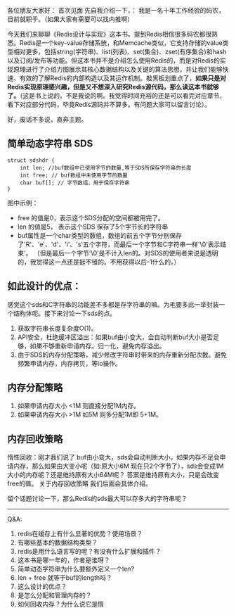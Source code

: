 各位朋友大家好：
    首次见面 先自我介绍一下，：
	我是一名十年工作经验的码农，目前就职于。（如果大家有需要可以找内推啊）
      
今天我们来聊聊《Redis设计与实现》这本书。提到Redis相信很多码农都很熟悉。Redis是一个key-value存储系统，和Memcache类似，它支持存储的value类型相对更多，包括string(字符串)、list(列表)、set(集合)、zset(有序集合)和hash 以及订阅/发布等功能。但这本书并不是介绍怎么使用Redis的，而是对Redis的实现原理进行了介绍力图展示其核心数据结构以及关键的算法思想，并让我们能够快速、有效的了解Redis的内部构造以及其运作机制。敲黑板划重点了，**如果只是对Redis实现原理感兴趣，但是又不想深入研究Redis源代码，那么读这本书就够了。**（这是书上说的，不是我说的啊。我觉得时间充裕的还是可以看完对应章节，看下对应部分代码，毕竟Redis源码并不算多。有问题大家可以留言讨论）。

好，废话不多说，直奔主题。
      

## 简单动态字符串 SDS 
```
struct sdshdr {
	int len; //buf数组中已使用字节的数量,等于SDS所保存字符串的长度
	int free; // buf数组中未使用字节的数量
	char buf[]; // 字节数组，用于保存字符串
}
```

图中示例：

 - free 的值是0，表示这个SDS分配的空间都被用完了。
 - len 的值是5， 表示这个SDS 保存了5个字节长的字符串
 - buf属性是一个char类型的数组，数组的前五个字节分别保存了'R'、'e'、'd'、'i'、's'五个字符，而最后一个字节和C字符串一样'\0'表示结束'。
（但是最后一个字节'\0'是不计入len的。对SDS的使用者来说是透明的，我觉得这一点还是挺不错的。不用获得以后-1什么的。）



## 如此设计的优点：
感觉这个sds和C字符串的功能差不多都是存字符串的嘛。为毛要多此一举封装一个结构体呢。接下来讨论一下sds的点。

 1. 获取字符串长度复杂度O(1)。
 2. API安全，杜绝缓冲区溢出：如果buf由小变大，会自动判断buf大小是否足够，如果不够重新申请内存。归一化，避免内存溢出。
 3. 由于SDS的内存分配策略，减少修改字符串时带来的内存重新分配次数。避免频繁申请内存，内存拷贝，等io操作。


## 内存分配策略
 1. 如果申请内存大小 <1M 则直接分配1M内存。
 2. 如果申请内存大小 >1M 如5M 则多分配1M即 5+1M。

## 内存回收策略
惰性回收：刚才我们说了 buf由小变大，sds会自动判断大小，如果内存不足会申请内存，那么如果由大变小呢（如:原大小6M 现在只2个字节了），sds会变成1M大小的内存呢？还是维持原有大小64M呢？ 答案是维持原有大小，只是会改变free的值。
关于内存回收策略 我们后面会具体介绍。

留个话题讨论一下，那么Redis的sds最大可以存多大的字符串呢？
    


-----------------
Q&A:

1. redis在缓存上有什么显著的优势？使用场景？
2. 有哪些基本的数据结构类型？
3. redis是用什么语言写的呢？有没有什么扩展和插件？
3. 这本书是哪一年的，作者是谁呀？
4. 简单动态字符串为什么要额外定义一个len?
5. len + free 就等于buf的length吗？
6. 这么设计的优点？
7. 是怎么分配和管理内存的？
8. 如何回收内存？为什么说它是惰

    
<!--stackedit_data:
eyJoaXN0b3J5IjpbODMzODA0NjI5LC0xMTk4NDA1Nzk2XX0=
-->